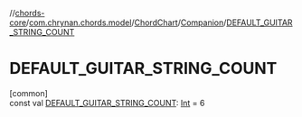 //[chords-core](../../../../index.md)/[com.chrynan.chords.model](../../index.md)/[ChordChart](../index.md)/[Companion](index.md)/[DEFAULT_GUITAR_STRING_COUNT](-d-e-f-a-u-l-t_-g-u-i-t-a-r_-s-t-r-i-n-g_-c-o-u-n-t.md)

# DEFAULT_GUITAR_STRING_COUNT

[common]\
const val [DEFAULT_GUITAR_STRING_COUNT](-d-e-f-a-u-l-t_-g-u-i-t-a-r_-s-t-r-i-n-g_-c-o-u-n-t.md): [Int](https://kotlinlang.org/api/latest/jvm/stdlib/kotlin/-int/index.html) = 6
